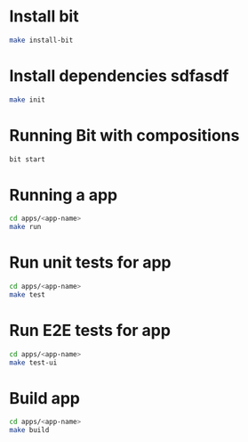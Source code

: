 # Install bit

```bash
make install-bit
```

# Install dependencies sdfasdf

```bash
make init
```

# Running Bit with compositions

```bash
bit start
```

# Running a app

```bash
cd apps/<app-name>
make run
```

# Run unit tests for app
```bash
cd apps/<app-name>
make test
```

# Run E2E tests for app
```bash
cd apps/<app-name>
make test-ui
```

# Build app
```bash
cd apps/<app-name>
make build
```
